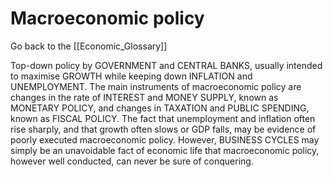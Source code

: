 # Macroeconomic policy

Go back to the [[Economic_Glossary]]


Top-down policy by GOVERNMENT and CENTRAL BANKS, usually intended to maximise GROWTH while keeping down INFLATION and UNEMPLOYMENT. The main instruments of macroeconomic policy are changes in the rate of INTEREST and MONEY SUPPLY, known as MONETARY POLICY, and changes in TAXATION and PUBLIC SPENDING, known as FISCAL POLICY. The fact that unemployment and inflation often rise sharply, and that growth often slows or GDP falls, may be evidence of poorly executed macro­economic policy. However, BUSINESS CYCLES may simply be an unavoidable fact of economic life that macroeconomic policy, however well conducted, can never be sure of conquering.

